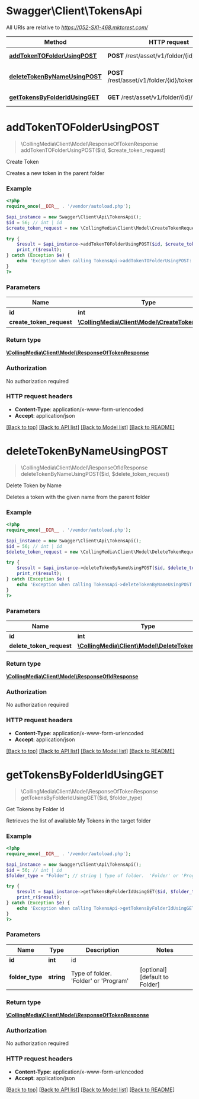 # Swagger\Client\TokensApi

All URIs are relative to *https://052-SXI-468.mktorest.com/*

Method | HTTP request | Description
------------- | ------------- | -------------
[**addTokenTOFolderUsingPOST**](TokensApi.md#addTokenTOFolderUsingPOST) | **POST** /rest/asset/v1/folder/{id}/tokens.json | Create Token
[**deleteTokenByNameUsingPOST**](TokensApi.md#deleteTokenByNameUsingPOST) | **POST** /rest/asset/v1/folder/{id}/tokens/delete.json | Delete Token by Name
[**getTokensByFolderIdUsingGET**](TokensApi.md#getTokensByFolderIdUsingGET) | **GET** /rest/asset/v1/folder/{id}/tokens.json | Get Tokens by Folder Id


# **addTokenTOFolderUsingPOST**
> \CollingMedia\Client\Model\ResponseOfTokenResponse addTokenTOFolderUsingPOST($id, $create_token_request)

Create Token

Creates a new token in the parent folder

### Example
```php
<?php
require_once(__DIR__ . '/vendor/autoload.php');

$api_instance = new Swagger\Client\Api\TokensApi();
$id = 56; // int | id
$create_token_request = new \CollingMedia\Client\Model\CreateTokenRequest(); // \CollingMedia\Client\Model\CreateTokenRequest | createTokenRequest

try {
    $result = $api_instance->addTokenTOFolderUsingPOST($id, $create_token_request);
    print_r($result);
} catch (Exception $e) {
    echo 'Exception when calling TokensApi->addTokenTOFolderUsingPOST: ', $e->getMessage(), PHP_EOL;
}
?>
```

### Parameters

Name | Type | Description  | Notes
------------- | ------------- | ------------- | -------------
 **id** | **int**| id |
 **create_token_request** | [**\CollingMedia\Client\Model\CreateTokenRequest**](../Model/\CollingMedia\Client\Model\CreateTokenRequest.md)| createTokenRequest |

### Return type

[**\CollingMedia\Client\Model\ResponseOfTokenResponse**](../Model/ResponseOfTokenResponse.md)

### Authorization

No authorization required

### HTTP request headers

 - **Content-Type**: application/x-www-form-urlencoded
 - **Accept**: application/json

[[Back to top]](#) [[Back to API list]](../../README.md#documentation-for-api-endpoints) [[Back to Model list]](../../README.md#documentation-for-models) [[Back to README]](../../README.md)

# **deleteTokenByNameUsingPOST**
> \CollingMedia\Client\Model\ResponseOfIdResponse deleteTokenByNameUsingPOST($id, $delete_token_request)

Delete Token by Name

Deletes a token with the given name from the parent folder

### Example
```php
<?php
require_once(__DIR__ . '/vendor/autoload.php');

$api_instance = new Swagger\Client\Api\TokensApi();
$id = 56; // int | id
$delete_token_request = new \CollingMedia\Client\Model\DeleteTokenRequest(); // \CollingMedia\Client\Model\DeleteTokenRequest | deleteTokenRequest

try {
    $result = $api_instance->deleteTokenByNameUsingPOST($id, $delete_token_request);
    print_r($result);
} catch (Exception $e) {
    echo 'Exception when calling TokensApi->deleteTokenByNameUsingPOST: ', $e->getMessage(), PHP_EOL;
}
?>
```

### Parameters

Name | Type | Description  | Notes
------------- | ------------- | ------------- | -------------
 **id** | **int**| id |
 **delete_token_request** | [**\CollingMedia\Client\Model\DeleteTokenRequest**](../Model/\CollingMedia\Client\Model\DeleteTokenRequest.md)| deleteTokenRequest |

### Return type

[**\CollingMedia\Client\Model\ResponseOfIdResponse**](../Model/ResponseOfIdResponse.md)

### Authorization

No authorization required

### HTTP request headers

 - **Content-Type**: application/x-www-form-urlencoded
 - **Accept**: application/json

[[Back to top]](#) [[Back to API list]](../../README.md#documentation-for-api-endpoints) [[Back to Model list]](../../README.md#documentation-for-models) [[Back to README]](../../README.md)

# **getTokensByFolderIdUsingGET**
> \CollingMedia\Client\Model\ResponseOfTokenResponse getTokensByFolderIdUsingGET($id, $folder_type)

Get Tokens by Folder Id

Retrieves the list of available My Tokens in the target folder

### Example
```php
<?php
require_once(__DIR__ . '/vendor/autoload.php');

$api_instance = new Swagger\Client\Api\TokensApi();
$id = 56; // int | id
$folder_type = "Folder"; // string | Type of folder.  'Folder' or 'Program'

try {
    $result = $api_instance->getTokensByFolderIdUsingGET($id, $folder_type);
    print_r($result);
} catch (Exception $e) {
    echo 'Exception when calling TokensApi->getTokensByFolderIdUsingGET: ', $e->getMessage(), PHP_EOL;
}
?>
```

### Parameters

Name | Type | Description  | Notes
------------- | ------------- | ------------- | -------------
 **id** | **int**| id |
 **folder_type** | **string**| Type of folder.  &#39;Folder&#39; or &#39;Program&#39; | [optional] [default to Folder]

### Return type

[**\CollingMedia\Client\Model\ResponseOfTokenResponse**](../Model/ResponseOfTokenResponse.md)

### Authorization

No authorization required

### HTTP request headers

 - **Content-Type**: application/x-www-form-urlencoded
 - **Accept**: application/json

[[Back to top]](#) [[Back to API list]](../../README.md#documentation-for-api-endpoints) [[Back to Model list]](../../README.md#documentation-for-models) [[Back to README]](../../README.md)

